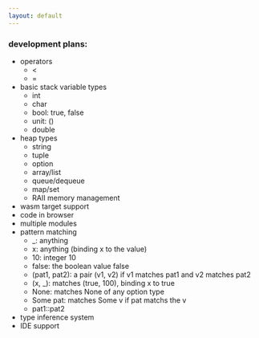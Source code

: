 ```yaml
---
layout: default
---
```


### development plans:
- operators
  - <
  - =
- basic stack variable types
  - int
  - char
  - bool: true, false
  - unit: ()
  - double
- heap types
  - string
  - tuple
  - option
  - array/list
  - queue/dequeue
  - map/set
  - RAII memory management
- wasm target support
- code in browser
- multiple modules
- pattern matching
  - _: anything
  - x: anything (binding x to the value)
  - 10: integer 10 
  - false: the boolean value false
  - (pat1, pat2): a pair (v1, v2) if v1 matches pat1 and v2 matches pat2
  - (x, _): matches (true, 100), binding x to true
  - None: matches None of any option type
  - Some pat: matches Some v if pat matchs the v
  - pat1::pat2
- type inference system
- IDE support
